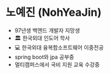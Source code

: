 # 노예진 (NohYeaJin)

- 97년생 백엔드 개발자 지망생
- :classical_building: 한국외대 인도어 학사
- :computer: 한국외대 융복합소프트웨어 이중전공
- spring boot와 jpa 공부중
- 멀티캠퍼스에서 국비 지원 교육 수강중
